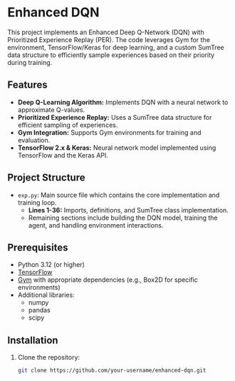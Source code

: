 # Enhanced DQN

This project implements an Enhanced Deep Q-Network (DQN) with Prioritized Experience Replay (PER). The code leverages Gym for the environment, TensorFlow/Keras for deep learning, and a custom SumTree data structure to efficiently sample experiences based on their priority during training.

## Features

- **Deep Q-Learning Algorithm:** Implements DQN with a neural network to approximate Q-values.
- **Prioritized Experience Replay:** Uses a SumTree data structure for efficient sampling of experiences.
- **Gym Integration:** Supports Gym environments for training and evaluation.
- **TensorFlow 2.x & Keras:** Neural network model implemented using TensorFlow and the Keras API.

## Project Structure

- `exp.py`: Main source file which contains the core implementation and training loop.
  - **Lines 1-36:** Imports, definitions, and SumTree class implementation.
  - Remaining sections include building the DQN model, training the agent, and handling environment interactions.

## Prerequisites

- Python 3.12 (or higher)
- [TensorFlow](https://www.tensorflow.org/install)
- [Gym](https://gym.openai.com/) with appropriate dependencies (e.g., Box2D for specific environments)
- Additional libraries:
  - numpy
  - pandas
  - scipy

## Installation

1. Clone the repository:
   ```bash
   git clone https://github.com/your-username/enhanced-dqn.git